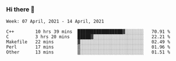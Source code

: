 ### Hi there 👋
<!--START_SECTION:waka-->
```text
Week: 07 April, 2021 - 14 April, 2021

C++        10 hrs 39 mins  █████████████████▓░░░░░░░   70.91 % 
C          3 hrs 20 mins   █████▓░░░░░░░░░░░░░░░░░░░   22.21 % 
Makefile   22 mins         ▓░░░░░░░░░░░░░░░░░░░░░░░░   02.49 % 
Perl       17 mins         ▒░░░░░░░░░░░░░░░░░░░░░░░░   01.96 % 
Other      13 mins         ▒░░░░░░░░░░░░░░░░░░░░░░░░   01.51 % 
```
<!--END_SECTION:waka-->

<p align="center"> </p>


<!--
**thallard/thallard** is a ✨ _special_ ✨ repository because its `README.md` (this file) appears on your GitHub profile.

Here are some ideas to get you started:

- 🔭 I’m currently working on ...
- 🌱 I’m currently learning ...
- 👯 I’m looking to collaborate on ...
- 🤔 I’m looking for help with ...
- 💬 Ask me about ...
- 📫 How to reach me: ...
- 😄 Pronouns: ...
- ⚡ Fun fact: ...
-->
